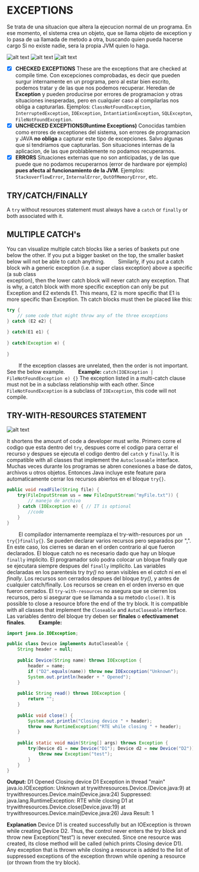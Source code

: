 # EXCEPTIONS

Se trata de una situacion que altera la ejecucion normal de un programa. En ese momento, el sistema crea un objeto, que 
se llama objeto de exception y lo pasa de ua llamada de metodo a otra, buscando quien pueda hacerse cargo Si no existe 
nadie, sera la propia JVM quien lo haga.

![alt text](https://github.com/quirozariel21/java17-OCP-study-guide/blob/main/Lectures/CH_11_Exceptions_And_Localization/images/Selection_174.png)
![alt text](https://github.com/quirozariel21/java17-OCP-study-guide/blob/main/Lectures/CH_11_Exceptions_And_Localization/images/Selection_175.png)
![alt text](https://github.com/quirozariel21/java17-OCP-study-guide/blob/main/Lectures/CH_11_Exceptions_And_Localization/images/Selection_176.png)

- [x] **CHECKED EXCEPTIONS**
These are the exceptions that are checked at compile time.
Con excepciones comprobadas, es decir que pueden surgur internamente en un programa, pero al estar bien escrito, 
podemos tratar y de las que nos podemos recuperar. Heredan de **Exception** y pueden producirse por errores de 
programacion y otras situaciones inesperadas, pero en cualquier caso al compilarlas nos obliga a capturarlas. 
Ejemplos: `ClassNotFoundException`, `InterruptedException`, `IOException`, `IntantiationException`, `SQLExcepton`, 
`FileNotFoundException`.
- [x] **UNCHECKED EXCEPTIONS(Runtime Exceptions)**
Conocidas tambien como errores de exceptiones del sistema, son errores de programacion y JAVA **no obliga** a capturar 
este tipo de excepciones. Salvo algunas que si tendriamos que capturarlas.
Son situaciones internas de la aplicacion, de las que problablemente no podamos recuperarnos.
- [x] **ERRORS**
Situaciones externas que no son anticipadas, y de las que puede que no podamos recuperarnos (error de hardware por 
ejemplo) **pues afecta al funcionamiento de la JVM**. Ejemplos:
`StackoverflowError`, `InternalError`, `OutOfMemoryError`, etc.

## TRY/CATCH/FINALLY
A `try` without resources statement must always have a `catch` or `finally` or both associated with it.

## MULTIPLE CATCH's
You can visualize multiple catch blocks like a series of baskets put one below the other. If you put a bigger basket on 
the top, the smaller basket below will not be able to catch anything.
&emsp;&emsp;
Similarly, if you put a catch block wih a generic exception (i.e. a super class exception) above a specific (a sub class  
exception), then the lower catch block will never catch any exception. That is why, a catch block with more specific 
exception can only be put Exception and E2 extends E1. This means, E2 is more specific that E1 is more specific than 
Exception. Th catch blocks must then be placed like this:
```java
try {
    // some code that might throw any of the three exceptions    
} catch (E2 e2) {
        
} catch(E1 e1) {
    
} catch(Exception e) {
    
}
```
&emsp;&emsp;
If the exception classes are unrelated, then the order is not important. See the below example.
&emsp;&emsp;
**Example:**
`catch(IOEXception | FileNotFoundException e) {}`
The exception listed in a multi-catch clause must not be in a subclass relationship with each other. Since
`FileNotFoundException` is a subclass of `IOException`, this code will not compile.

## TRY-WITH-RESOURCES STATEMENT
![alt text](https://github.com/quirozariel21/java17-OCP-study-guide/blob/main/Lectures/CH_11_Exceptions_And_Localization/images/Selection_177.png)

It shortens the amount of code a developer must write.
Primero corre el codigo que esta dentro del `try`, despues corre el codigo para cerrar el recurso y despues se ejecuta 
el codigo dentro del `catch` y `finally`. 
It is compatible with all classes that implement the `Autocloseable` interface.
Muchas veces durante los programas se abren conexiones a base de datos, archivos u otros objetos. Entonces Java incluye 
este feature para automaticamente cerrar los recursos abiertos en el bloque `try{}`.
```java
public void readFile(String file) {
    try(FileInputStream us = new FileInputStream("myFile.txt")) {
        // manejo de archivo
    } catch (IOException e) { // IT is optional
        //code
    }
}
```
&emsp;&emsp;
El compilador internamente reemplaza el try-with-resources por un `try{}finally{}`.
Se pueden declarar varios recursos pero separados por ",". En este caso, los cierres se daran en el orden contrario al 
que fueron declarados.
El bloque catch no es necesario dado que hay un bloque `finally` implicito.
El programador solo podra colocar un bloque finally que se ejecutara siempre despues del `finally` implicito.
Las variables declaradas en los parentesis try _try()_ no seran visibles en el _catch_ ni en el _finally_.
Los recursos son cerrados despues del bloque _try()_, y antes de cualquier catch/finally.
Los recursos se crean en el orden inverso en que fueron cerrados.
El `try-with-resources` no asegura que se cierren los recursos, pero si asegurar que se llamanda a su metodo `close()`.
It is possible to close a resource bfore the end of the try block.
It is compatible with all classes that implement the `Closeable` and `AutoCloseable` interface.
Las variables dentro del bloque try deben ser __finales__ o __efectivamenet finales__.
&emsp;&emsp;
**Example:**
```java
import java.io.IOException;

public class Device implements AutoCloseable {
    String header = null;
    
    public Device(String name) throws IOException {
        header = name;
        if ("D2".equals(name)) throw new IOExcception("Unknown");
        System.out.println(header + " Opened");
    }
    
    public String read() throws IOException {
        return "";
    }
    
    public void close() {
        System.out.println("Closing device " + header);
        throw new RuntimeException("RTE while closing " + header);
    }
    
    public static void main(String[] args) throws Exception {
        try(Device d1 = new Device("D1"); Device d2 = new Device("D2")) {
            throw new Exception("test");
        }
    }
}
```
__Output:__
D1 Opened
Closing device D1
Exception in thread "main" java.io.IOException: Unknown
        at trywithresources.Device.<init>(Device.java:9)
        at trywithresources.Device.main(Device.java:24)
    Suppressed: java.lang.RuntimeException: RTE while closing D1
        at trywithresources.Device.close(Device.java:19)
        at trywithresources.Device.main(Device.java:26)
Java Result: 1

**Explanation**
Device D1 is created successfully but an IOException is thrown while creating Device D2. Thus, the control never enters 
the try block and throw new Exception(“test”) is never executed. Since one resource was created, its close method will 
be called (which prints Closing device D1). Any exception that is thrown while closing a resource is added to the list 
of suppressed exceptions of the exception thrown while opening a resource (or thrown from the try block).
